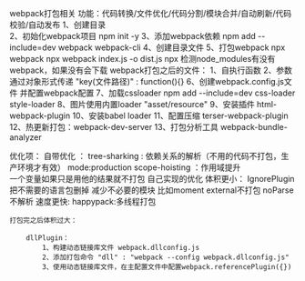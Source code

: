 webpack打包相关
功能：代码转换/文件优化/代码分割/模块合并/自动刷新/代码校验/自动发布
1、创建目录  
2、初始化webpack项目   npm init -y 
3、添加webpack依赖  npm add --include=dev webpack webpack-cli
4、创建目录文件
5、打包webpack  npx webpack     npx webpack index.js -o dist.js
    npx 检测node_modules有没有webpack，如果没有会下载
    webpack打包之后的文件：
        1、自执行函数
        2、参数通过对象形式传递 "key(文件路径)" : function(){}
6、创建webpack.config.js文件 并配置webpack配置
7、加载cssloader  npm add --include=dev css-loader style-loader
8、图片使用内置loader "asset/resource"
9、安装插件 html-webpack-plugin
10、安装babel loader
11、配置压缩 terser-webpack-plugin
12、热更新打包：webpack-dev-server
13、打包分析工具 webpack-bundle-analyzer

优化项：
    自带优化 ： 
        tree-sharking : 依赖关系的解析（不用的代码不打包，生产环境才有效） mode:production
        scope-hoisting ：作用域提升  
            一个变量如果只是用他的结果就不打包
    自己实现的优化
    体积更小：
        IgnorePlugin  把不需要的语言包删掉  减少不必要的模块 比如moment
        external不打包 noParse不解析
    速度更快:
        happypack:多线程打包

    打包完之后体积过大：

        dllPlugin：
            1、构建动态链接库文件 webpack.dllconfig.js
            2、添加打包命令 "dll" : "webpack --config webpack.dllconfig.js"
            3、使用动态链接库文件，在主配置文件中配置webpack.referencePlugin({})

